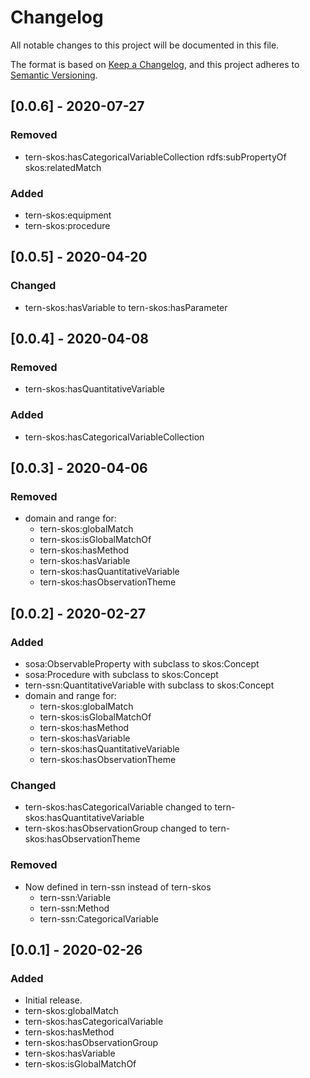 # Changelog
All notable changes to this project will be documented in this file.

The format is based on [Keep a Changelog](https://keepachangelog.com/en/1.0.0/),
and this project adheres to [Semantic Versioning](https://semver.org/spec/v2.0.0.html).


## [0.0.6] - 2020-07-27
### Removed
- tern-skos:hasCategoricalVariableCollection rdfs:subPropertyOf skos:relatedMatch
### Added
- tern-skos:equipment
- tern-skos:procedure


## [0.0.5] - 2020-04-20
### Changed
- tern-skos:hasVariable to tern-skos:hasParameter


## [0.0.4] - 2020-04-08
### Removed
- tern-skos:hasQuantitativeVariable
### Added
- tern-skos:hasCategoricalVariableCollection


## [0.0.3] - 2020-04-06
### Removed
- domain and range for:
    - tern-skos:globalMatch
    - tern-skos:isGlobalMatchOf
    - tern-skos:hasMethod
    - tern-skos:hasVariable
    - tern-skos:hasQuantitativeVariable
    - tern-skos:hasObservationTheme


## [0.0.2] - 2020-02-27
### Added
- sosa:ObservableProperty with subclass to skos:Concept
- sosa:Procedure with subclass to skos:Concept
- tern-ssn:QuantitativeVariable with subclass to skos:Concept
- domain and range for:
    - tern-skos:globalMatch
    - tern-skos:isGlobalMatchOf
    - tern-skos:hasMethod
    - tern-skos:hasVariable
    - tern-skos:hasQuantitativeVariable
    - tern-skos:hasObservationTheme
### Changed
- tern-skos:hasCategoricalVariable changed to tern-skos:hasQuantitativeVariable
- tern-skos:hasObservationGroup changed to tern-skos:hasObservationTheme
### Removed
- Now defined in tern-ssn instead of tern-skos
    - tern-ssn:Variable
    - tern-ssn:Method
    - tern-ssn:CategoricalVariable


## [0.0.1] - 2020-02-26
### Added
- Initial release.
- tern-skos:globalMatch
- tern-skos:hasCategoricalVariable
- tern-skos:hasMethod
- tern-skos:hasObservationGroup
- tern-skos:hasVariable
- tern-skos:isGlobalMatchOf